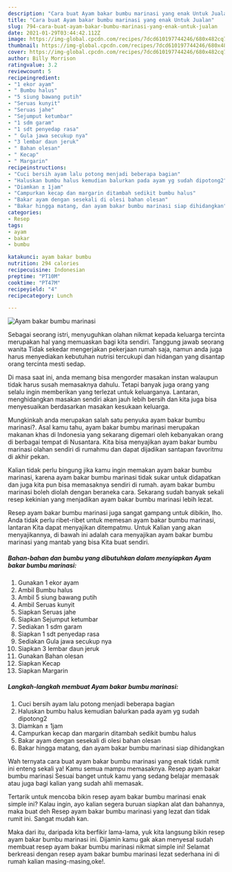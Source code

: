 ```yaml
---
description: "Cara buat Ayam bakar bumbu marinasi yang enak Untuk Jualan"
title: "Cara buat Ayam bakar bumbu marinasi yang enak Untuk Jualan"
slug: 794-cara-buat-ayam-bakar-bumbu-marinasi-yang-enak-untuk-jualan
date: 2021-01-29T03:44:42.112Z
image: https://img-global.cpcdn.com/recipes/7dcd610197744246/680x482cq70/ayam-bakar-bumbu-marinasi-foto-resep-utama.jpg
thumbnail: https://img-global.cpcdn.com/recipes/7dcd610197744246/680x482cq70/ayam-bakar-bumbu-marinasi-foto-resep-utama.jpg
cover: https://img-global.cpcdn.com/recipes/7dcd610197744246/680x482cq70/ayam-bakar-bumbu-marinasi-foto-resep-utama.jpg
author: Billy Morrison
ratingvalue: 3.2
reviewcount: 5
recipeingredient:
- "1 ekor ayam"
- " Bumbu halus"
- "5 siung bawang putih"
- "Seruas kunyit"
- "Seruas jahe"
- "Sejumput ketumbar"
- "1 sdm garam"
- "1 sdt penyedap rasa"
- " Gula jawa secukup nya"
- "3 lembar daun jeruk"
- " Bahan olesan"
- " Kecap"
- " Margarin"
recipeinstructions:
- "Cuci bersih ayam lalu potong menjadi beberapa bagian"
- "Haluskan bumbu halus kemudian balurkan pada ayam yg sudah dipotong2"
- "Diamkan ± 1jam"
- "Campurkan kecap dan margarin ditambah sedikit bumbu halus"
- "Bakar ayam dengan sesekali di olesi bahan olesan"
- "Bakar hingga matang, dan ayam bakar bumbu marinasi siap dihidangkan"
categories:
- Resep
tags:
- ayam
- bakar
- bumbu

katakunci: ayam bakar bumbu 
nutrition: 294 calories
recipecuisine: Indonesian
preptime: "PT10M"
cooktime: "PT47M"
recipeyield: "4"
recipecategory: Lunch

---
```



![Ayam bakar bumbu marinasi](https://img-global.cpcdn.com/recipes/7dcd610197744246/680x482cq70/ayam-bakar-bumbu-marinasi-foto-resep-utama.jpg)

Sebagai seorang istri, menyuguhkan olahan nikmat kepada keluarga tercinta merupakan hal yang memuaskan bagi kita sendiri. Tanggung jawab seorang  wanita Tidak sekedar mengerjakan pekerjaan rumah saja, namun anda juga harus menyediakan kebutuhan nutrisi tercukupi dan hidangan yang disantap orang tercinta mesti sedap.

Di masa  saat ini, anda memang bisa mengorder masakan instan walaupun tidak harus susah memasaknya dahulu. Tetapi banyak juga orang yang selalu ingin memberikan yang terlezat untuk keluarganya. Lantaran, menghidangkan masakan sendiri akan jauh lebih bersih dan kita juga bisa menyesuaikan berdasarkan masakan kesukaan keluarga. 



Mungkinkah anda merupakan salah satu penyuka ayam bakar bumbu marinasi?. Asal kamu tahu, ayam bakar bumbu marinasi merupakan makanan khas di Indonesia yang sekarang digemari oleh kebanyakan orang di berbagai tempat di Nusantara. Kita bisa menyajikan ayam bakar bumbu marinasi olahan sendiri di rumahmu dan dapat dijadikan santapan favoritmu di akhir pekan.

Kalian tidak perlu bingung jika kamu ingin memakan ayam bakar bumbu marinasi, karena ayam bakar bumbu marinasi tidak sukar untuk didapatkan dan juga kita pun bisa memasaknya sendiri di rumah. ayam bakar bumbu marinasi boleh diolah dengan beraneka cara. Sekarang sudah banyak sekali resep kekinian yang menjadikan ayam bakar bumbu marinasi lebih lezat.

Resep ayam bakar bumbu marinasi juga sangat gampang untuk dibikin, lho. Anda tidak perlu ribet-ribet untuk memesan ayam bakar bumbu marinasi, lantaran Kita dapat menyajikan ditempatmu. Untuk Kalian yang akan menyajikannya, di bawah ini adalah cara menyajikan ayam bakar bumbu marinasi yang mantab yang bisa Kita buat sendiri.

<!--inarticleads1-->

##### Bahan-bahan dan bumbu yang dibutuhkan dalam menyiapkan Ayam bakar bumbu marinasi:

1. Gunakan 1 ekor ayam
1. Ambil  Bumbu halus
1. Ambil 5 siung bawang putih
1. Ambil Seruas kunyit
1. Siapkan Seruas jahe
1. Siapkan Sejumput ketumbar
1. Sediakan 1 sdm garam
1. Siapkan 1 sdt penyedap rasa
1. Sediakan  Gula jawa secukup nya
1. Siapkan 3 lembar daun jeruk
1. Gunakan  Bahan olesan
1. Siapkan  Kecap
1. Siapkan  Margarin




<!--inarticleads2-->

##### Langkah-langkah membuat Ayam bakar bumbu marinasi:

1. Cuci bersih ayam lalu potong menjadi beberapa bagian
1. Haluskan bumbu halus kemudian balurkan pada ayam yg sudah dipotong2
1. Diamkan ± 1jam
1. Campurkan kecap dan margarin ditambah sedikit bumbu halus
1. Bakar ayam dengan sesekali di olesi bahan olesan
1. Bakar hingga matang, dan ayam bakar bumbu marinasi siap dihidangkan




Wah ternyata cara buat ayam bakar bumbu marinasi yang enak tidak rumit ini enteng sekali ya! Kamu semua mampu memasaknya. Resep ayam bakar bumbu marinasi Sesuai banget untuk kamu yang sedang belajar memasak atau juga bagi kalian yang sudah ahli memasak.

Tertarik untuk mencoba bikin resep ayam bakar bumbu marinasi enak simple ini? Kalau ingin, ayo kalian segera buruan siapkan alat dan bahannya, maka buat deh Resep ayam bakar bumbu marinasi yang lezat dan tidak rumit ini. Sangat mudah kan. 

Maka dari itu, daripada kita berfikir lama-lama, yuk kita langsung bikin resep ayam bakar bumbu marinasi ini. Dijamin kamu gak akan menyesal sudah membuat resep ayam bakar bumbu marinasi nikmat simple ini! Selamat berkreasi dengan resep ayam bakar bumbu marinasi lezat sederhana ini di rumah kalian masing-masing,oke!.

